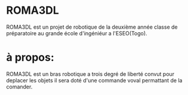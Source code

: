 # ROMA3DL
ROMA3DL est un projet de robotique de la deuxième année classe de préparatoire au grande école d'ingéniéur a l'ESEO(Togo).
# à propos:
ROMA3DL est un bras robotique a trois degré de liberté convut pour deplacer les objets il sera doté d'une commande voval permattant de la comander.
